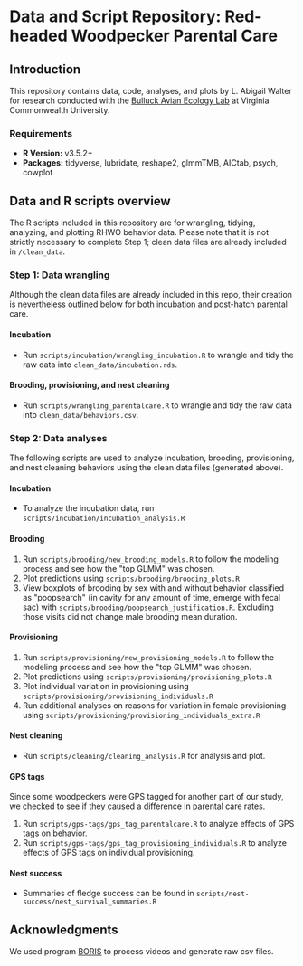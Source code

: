# Data and Script Repository: Red-headed Woodpecker Parental Care 

## Introduction

This repository contains data, code, analyses, and plots by L. Abigail Walter for research conducted with the [Bulluck Avian Ecology Lab](https://rampages.us/bullucklab) at Virginia Commonwealth University. 

### Requirements

- <b>R Version:</b> v3.5.2+
- <b>Packages:</b> tidyverse, lubridate, reshape2, glmmTMB, AICtab, psych, cowplot

## Data and R scripts overview

The R scripts included in this repository are for wrangling, tidying, analyzing, and plotting RHWO behavior data. Please note that it is not strictly necessary to complete Step 1; clean data files are already included in `/clean_data`. 

### Step 1: Data wrangling

Although the clean data files are already included in this repo, their creation is nevertheless outlined below for both incubation and post-hatch parental care.

#### Incubation

- Run `scripts/incubation/wrangling_incubation.R` to wrangle and tidy the raw data into `clean_data/incubation.rds`.

#### Brooding, provisioning, and nest cleaning

- Run `scripts/wrangling_parentalcare.R` to wrangle and tidy the raw data into `clean_data/behaviors.csv`.

### Step 2: Data analyses

The following scripts are used to analyze incubation, brooding, provisioning, and nest cleaning behaviors using the clean data files (generated above).

#### Incubation

- To analyze the incubation data, run `scripts/incubation/incubation_analysis.R`

#### Brooding

1. Run `scripts/brooding/new_brooding_models.R` to follow the modeling process and see how the "top GLMM" was chosen.
2. Plot predictions using `scripts/brooding/brooding_plots.R`
3. View boxplots of brooding by sex with and without behavior classified as "poopsearch" (in cavity for any amount of time, emerge with fecal sac) with `scripts/brooding/poopsearch_justification.R`. Excluding those visits did not change male brooding mean duration.

#### Provisioning

1. Run `scripts/provisioning/new_provisioning_models.R` to follow the modeling process and see how the "top GLMM" was chosen.
2. Plot predictions using `scripts/provisioning/provisioning_plots.R`
3. Plot individual variation in provisioning using `scripts/provisioning/provisioning_individuals.R`
4. Run additional analyses on reasons for variation in female provisioning using `scripts/provisioning/provisioning_individuals_extra.R`

#### Nest cleaning

- Run `scripts/cleaning/cleaning_analysis.R` for analysis and plot.

#### GPS tags

Since some woodpeckers were GPS tagged for another part of our study, we checked to see if they caused a difference in parental care rates.

1. Run `scripts/gps-tags/gps_tag_parentalcare.R` to analyze effects of GPS tags on behavior.
2. Run `scripts/gps-tags/gps_tag_provisioning_individuals.R` to analyze effects of GPS tags on individual provisioning.

#### Nest success

- Summaries of fledge success can be found in `scripts/nest-success/nest_survival_summaries.R`

## Acknowledgments

We used program [BORIS](https://www.boris.unito.it/) to process videos and generate raw csv files.
